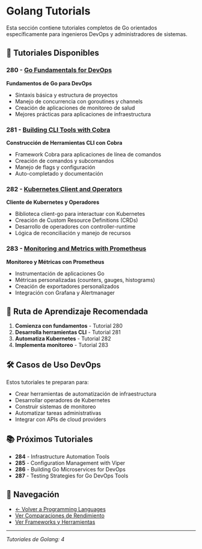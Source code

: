 # Golang Tutorials

Esta sección contiene tutoriales completos de Go orientados específicamente para ingenieros DevOps y administradores de sistemas.

## 🎯 Tutoriales Disponibles

### 280 - [Go Fundamentals for DevOps](./280-go-fundamentals-for-devops/)
**Fundamentos de Go para DevOps**
- Sintaxis básica y estructura de proyectos
- Manejo de concurrencia con goroutines y channels
- Creación de aplicaciones de monitoreo de salud
- Mejores prácticas para aplicaciones de infraestructura

### 281 - [Building CLI Tools with Cobra](./281-building-cli-tools-with-cobra/)
**Construcción de Herramientas CLI con Cobra**
- Framework Cobra para aplicaciones de línea de comandos
- Creación de comandos y subcomandos
- Manejo de flags y configuración
- Auto-completado y documentación

### 282 - [Kubernetes Client and Operators](./282-kubernetes-client-and-operators/)
**Cliente de Kubernetes y Operadores**
- Biblioteca client-go para interactuar con Kubernetes
- Creación de Custom Resource Definitions (CRDs)
- Desarrollo de operadores con controller-runtime
- Lógica de reconciliación y manejo de recursos

### 283 - [Monitoring and Metrics with Prometheus](./283-monitoring-metrics-prometheus/)
**Monitoreo y Métricas con Prometheus**
- Instrumentación de aplicaciones Go
- Métricas personalizadas (counters, gauges, histograms)
- Creación de exportadores personalizados
- Integración con Grafana y Alertmanager

## 🚀 Ruta de Aprendizaje Recomendada

1. **Comienza con fundamentos** - Tutorial 280
2. **Desarrolla herramientas CLI** - Tutorial 281  
3. **Automatiza Kubernetes** - Tutorial 282
4. **Implementa monitoreo** - Tutorial 283

## 🛠️ Casos de Uso DevOps

Estos tutoriales te preparan para:
- Crear herramientas de automatización de infraestructura
- Desarrollar operadores de Kubernetes
- Construir sistemas de monitoreo
- Automatizar tareas administrativas
- Integrar con APIs de cloud providers

## 📚 Próximos Tutoriales

- **284** - Infrastructure Automation Tools
- **285** - Configuration Management with Viper
- **286** - Building Go Microservices for DevOps
- **287** - Testing Strategies for Go DevOps Tools

## 🔗 Navegación

- [← Volver a Programming Languages](../)
- [Ver Comparaciones de Rendimiento](../comparisons/)
- [Ver Frameworks y Herramientas](../frameworks-and-tools/)

---
*Tutoriales de Golang: 4*
